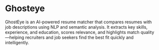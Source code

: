# Ghosteye
GhostEye is an AI-powered resume matcher that compares resumes with job descriptions using NLP and semantic analysis. It extracts key skills, experience, and education, scores relevance, and highlights match quality—helping recruiters and job seekers find the best fit quickly and intelligently.
